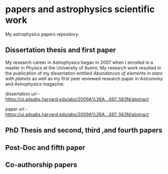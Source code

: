 # papers and astrophysics scientific work
My astrophysics papers repository.

## Dissertation thesis and first paper

My research career in Astrophysics began in 2007 when I enrolled in a master in Physics at the University of Aveiro. My research work resulted in the publication of my dissertation entitled *Abundances of elements in stars with planets* as well as my first peer reviewed research paper in Astronomy and Astrophysics magazine.

dissertation url - https://ui.adsabs.harvard.edu/abs/2009A%26A...497..563N/abstract

paper url - https://ui.adsabs.harvard.edu/abs/2009A%26A...497..563N/abstract

## PhD Thesis and second, third ,and fourth papers

## Post-Doc and fifth paper

## Co-authorship papers


